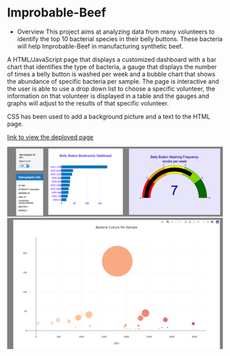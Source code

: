 # Improbable-Beef
* Overview
This project aims at analyzing data from many volunteers to identify the top 10 bacterial species in their belly buttons. These bacteria will help Improbable-Beef in manufacturing synthetic beef.

A HTML/JavaScript page that displays a customized dashboard with a bar chart that identifies the type of bacteria, a gauge that displays the number of times a belly button is washed per week and a bubble chart that shows the abundance of specific bacteria per sample. 
The page is interactive and the user is able to use a drop down list to choose a specific volunteer, the information on that volunteer is displayed in a table and the gauges and graphs will adjust to the results of that specific volunteer.

CSS has been used to add a background picture and a text to the HTML page.

[link to view the deployed page](https://mdabbous88.github.io/Improbable-Beef/)

![](https://github.com/mdabbous88/Improbable-Beef/blob/main/images/Image-1.png)
![](https://github.com/mdabbous88/Improbable-Beef/blob/main/images/Image-2.png)